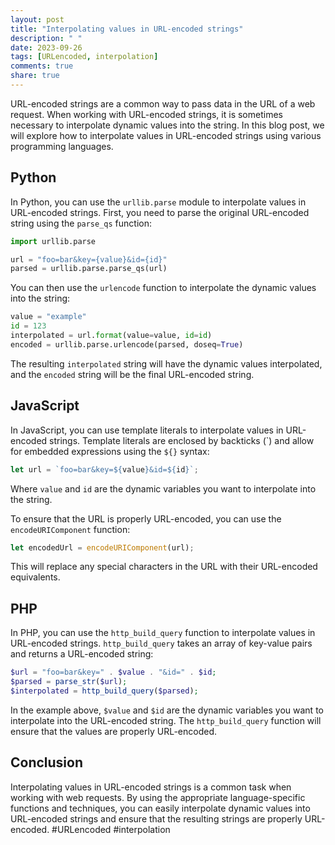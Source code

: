 ```yaml
---
layout: post
title: "Interpolating values in URL-encoded strings"
description: " "
date: 2023-09-26
tags: [URLencoded, interpolation]
comments: true
share: true
---
```


URL-encoded strings are a common way to pass data in the URL of a web request. When working with URL-encoded strings, it is sometimes necessary to interpolate dynamic values into the string. In this blog post, we will explore how to interpolate values in URL-encoded strings using various programming languages.

## Python

In Python, you can use the `urllib.parse` module to interpolate values in URL-encoded strings. First, you need to parse the original URL-encoded string using the `parse_qs` function:

```python
import urllib.parse

url = "foo=bar&key={value}&id={id}"
parsed = urllib.parse.parse_qs(url)
```

You can then use the `urlencode` function to interpolate the dynamic values into the string:

```python
value = "example"
id = 123
interpolated = url.format(value=value, id=id)
encoded = urllib.parse.urlencode(parsed, doseq=True)
```

The resulting `interpolated` string will have the dynamic values interpolated, and the `encoded` string will be the final URL-encoded string.

## JavaScript

In JavaScript, you can use template literals to interpolate values in URL-encoded strings. Template literals are enclosed by backticks (\`) and allow for embedded expressions using the `${}` syntax:

```javascript
let url = `foo=bar&key=${value}&id=${id}`;
```

Where `value` and `id` are the dynamic variables you want to interpolate into the string.

To ensure that the URL is properly URL-encoded, you can use the `encodeURIComponent` function:

```javascript
let encodedUrl = encodeURIComponent(url);
```

This will replace any special characters in the URL with their URL-encoded equivalents.

## PHP

In PHP, you can use the `http_build_query` function to interpolate values in URL-encoded strings. `http_build_query` takes an array of key-value pairs and returns a URL-encoded string:

```php
$url = "foo=bar&key=" . $value . "&id=" . $id;
$parsed = parse_str($url);
$interpolated = http_build_query($parsed);
```

In the example above, `$value` and `$id` are the dynamic variables you want to interpolate into the URL-encoded string. The `http_build_query` function will ensure that the values are properly URL-encoded.

## Conclusion

Interpolating values in URL-encoded strings is a common task when working with web requests. By using the appropriate language-specific functions and techniques, you can easily interpolate dynamic values into URL-encoded strings and ensure that the resulting strings are properly URL-encoded. #URLencoded #interpolation